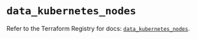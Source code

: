 # `data_kubernetes_nodes`

Refer to the Terraform Registry for docs: [`data_kubernetes_nodes`](https://registry.terraform.io/providers/hashicorp/kubernetes/2.32.0/docs/data-sources/nodes).
